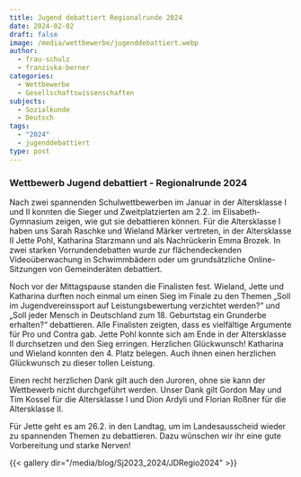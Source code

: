 ```yaml
---
title: Jugend debattiert Regionalrunde 2024
date: 2024-02-02
draft: false
image: /media/wettbewerbe/jugenddebattiert.webp
author:
  - frau-schulz
  - franziska-berner
categories:
  - Wettbewerbe
  - Gesellschaftswissenschaften
subjects:
  - Sozialkunde
  - Deutsch
tags:
  - "2024"
  - jugenddebattiert
type: post
---
```

### Wettbewerb Jugend debattiert - Regionalrunde 2024

Nach zwei spannenden Schulwettbewerben im Januar in der Altersklasse I und II konnten die Sieger und Zweitplatzierten am 2.2. im Elisabeth-Gymnasium zeigen, wie gut sie debattieren können. Für die Altersklasse I haben uns Sarah Raschke und Wieland Märker vertreten, in der Altersklasse II Jette Pohl, Katharina Starzmann und als Nachrückerin Emma Brozek. In zwei starken Vorrundendebatten wurde zur flächendeckenden Videoüberwachung in Schwimmbädern oder um grundsätzliche Online-Sitzungen von Gemeinderäten debattiert.

Noch vor der Mittagspause standen die Finalisten fest. Wieland, Jette und Katharina durften noch einmal um einen Sieg im Finale zu den Themen „Soll im Jugendvereinssport auf Leistungsbewertung verzichtet werden?“ und „Soll jeder Mensch in Deutschland zum 18. Geburtstag ein Grunderbe erhalten?“ debattieren. Alle Finalisten zeigten, dass es vielfältige Argumente für Pro und Contra gab. Jette Pohl konnte sich am Ende in der Altersklasse II durchsetzen und den Sieg erringen. Herzlichen Glückwunsch! Katharina und Wieland konnten den 4. Platz belegen. Auch ihnen einen herzlichen Glückwunsch zu dieser tollen Leistung.

Einen recht herzlichen Dank gilt auch den Juroren, ohne sie kann der Wettbewerb nicht durchgeführt werden. Unser Dank gilt Gordon May und Tim Kossel für die Altersklasse I und Dion Ardyli und Florian Roßner für die Altersklasse II.

Für Jette geht es am 26.2. in den Landtag, um im Landesausscheid wieder zu spannenden Themen zu debattieren. Dazu wünschen wir ihr eine gute Vorbereitung und starke Nerven!



{{< gallery dir="/media/blog/Sj2023_2024/JDRegio2024" >}}


